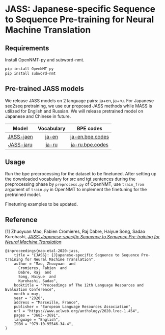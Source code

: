 # JASS: Japanese-specific Sequence to Sequence Pre-training for Neural Machine Translation

## Requirements
Install OpenNMT-py and subword-nmt.
```bash
pip install OpenNMT-py
pip install subword-nmt
```

## Pre-trained JASS models
We release JASS models on 2 language pairs: ja+en, ja+ru. For Japanese seq2seq pretraining, we use our proposed JASS methods while MASS is utilized for English and Russian. We will release pretrained model on Japanese and Chinese in future.

|Model|Vocabulary|BPE codes|
|:---:|:---:|:---:|
|[JASS-jaen](http://lotus.kuee.kyoto-u.ac.jp/~zhuoyuanmao/jaen/model_step_80000.pt)|[ja-en](http://lotus.kuee.kyoto-u.ac.jp/~zhuoyuanmao/jaen/vocab)|[ja-en.bpe.codes](http://lotus.kuee.kyoto-u.ac.jp/~zhuoyuanmao/jaen/joint_bpe.codes)|
|[JASS-jaru](http://lotus.kuee.kyoto-u.ac.jp/~zhuoyuanmao/jaru/model_step_92500.pt)|[ja-ru](http://lotus.kuee.kyoto-u.ac.jp/~zhuoyuanmao/jaru/vocab)|[ja-ru.bpe.codes](http://lotus.kuee.kyoto-u.ac.jp/~zhuoyuanmao/jaru/joint_bpe.codes)|

## Usage
Run the bpe precrocessing for the dataset to be finetuned. After setting up the downloaded vocabulary for src and tgt sentences during the preprocessing phase by ```preprocess.py``` of OpenNMT, use ```train_from``` argument of ```train.py``` in OpenNMT to implement the finetuning for the pretrained model.  

Finetuning examples to be updated.

## Reference
[1] Zhuoyuan Mao, Fabien Cromieres, Raj Dabre, Haiyue Song, Sadao Kurohashi, [*JASS: Japanese-specific Sequence to Sequence Pre-training for Neural Machine Translation*](https://www.aclweb.org/anthology/2020.lrec-1.454/)

```
@inproceedings{mao-etal-2020-jass,
    title = "{JASS}: {J}apanese-specific Sequence to Sequence Pre-training for Neural Machine Translation",
    author = "Mao, Zhuoyuan  and
      Cromieres, Fabien  and
      Dabre, Raj  and
      Song, Haiyue  and
      Kurohashi, Sadao",
    booktitle = "Proceedings of The 12th Language Resources and Evaluation Conference",
    month = may,
    year = "2020",
    address = "Marseille, France",
    publisher = "European Language Resources Association",
    url = "https://www.aclweb.org/anthology/2020.lrec-1.454",
    pages = "3683--3691",
    language = "English",
    ISBN = "979-10-95546-34-4",
}
```

